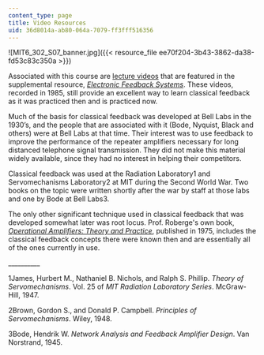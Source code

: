 ```yaml
---
content_type: page
title: Video Resources
uid: 36d8014a-ab80-064a-7079-ff3fff516356
---
```


![MIT6_302_S07_banner.jpg]({{< resource_file ee70f204-3b43-3862-da38-fd53c83c350a >}})

Associated with this course are [lecture videos](/courses/res-6-010-electronic-feedback-systems-spring-2013/video_galleries/course-videos) that are featured in the supplemental resource, [_Electronic Feedback Systems_](/courses/res-6-010-electronic-feedback-systems-spring-2013). These videos, recorded in 1985, still provide an excellent way to learn classical feedback as it was practiced then and is practiced now.

Much of the basis for classical feedback was developed at Bell Labs in the 1930’s, and the people that are associated with it (Bode, Nyquist, Black and others) were at Bell Labs at that time. Their interest was to use feedback to improve the performance of the repeater amplifiers necessary for long distanced telephone signal transmission. They did not make this material widely available, since they had no interest in helping their competitors.

Classical feedback was used at the Radiation Laboratory1 and Servomechanisms Laboratory2 at MIT during the Second World War. Two books on the topic were written shortly after the war by staff at those labs and one by Bode at Bell Labs3.

The only other significant technique used in classical feedback that was developed somewhat later was root locus. Prof. Roberge's own book, [_Operational Amplifiers: Theory and Practice_](/courses/res-6-010-electronic-feedback-systems-spring-2013/pages/textbook), published in 1975, includes the classical feedback concepts there were known then and are essentially all of the ones currently in use.

\_\_\_\_\_\_\_\_\_\_

1James, Hurbert M., Nathaniel B. Nichols, and Ralph S. Phillip. _Theory of Servomechanisms_. Vol. 25 of _MIT Radiation Laboratory Series_. McGraw-Hill, 1947.

2Brown, Gordon S., and Donald P. Campbell. _Principles of Servomechanisms_. Wiley, 1948.

3Bode, Hendrik W. _Network Analysis and Feedback Amplifier Design_. Van Norstrand, 1945.